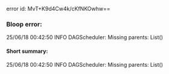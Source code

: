 error id: MvT+K9d4Cw4k/cKfNKOwhw==
### Bloop error:

25/06/18 00:42:50 INFO DAGScheduler: Missing parents: List()
#### Short summary: 

25/06/18 00:42:50 INFO DAGScheduler: Missing parents: List()